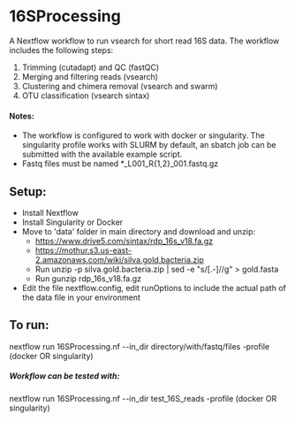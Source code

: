 # 16SProcessing
A Nextflow workflow to run vsearch for short read 16S data. The workflow includes the following steps:
1. Trimming (cutadapt) and QC (fastQC)
2. Merging and filtering reads (vsearch)
3. Clustering and chimera removal (vsearch and swarm)
4. OTU classification (vsearch sintax)

#### Notes:
- The workflow is configured to work with docker or singularity. The singularity profile works with SLURM by default, an sbatch job can be submitted with the available example script.
- Fastq files must be named *_L001_R{1,2}_001.fastq.gz

## Setup:
- Install Nextflow
- Install Singularity or Docker
- Move to 'data' folder in main directory and download and unzip:
    * https://www.drive5.com/sintax/rdp_16s_v18.fa.gz
    * https://mothur.s3.us-east-2.amazonaws.com/wiki/silva.gold.bacteria.zip
    * Run unzip -p silva.gold.bacteria.zip | sed -e "s/[.-]//g" > gold.fasta
    * Run gunzip rdp_16s_v18.fa.gz
- Edit the file nextflow.config, edit runOptions to include the actual path of the data file in your environment

## To run:
nextflow run 16SProcessing.nf --in_dir directory/with/fastq/files -profile (docker OR singularity)

##### Workflow can be tested with:
nextflow run 16SProcessing.nf --in_dir test_16S_reads -profile (docker OR singularity)
